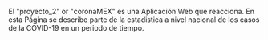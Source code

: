 El "proyecto_2" or "coronaMEX" es una Aplicación Web que reacciona. En esta Página se describe parte de la estadistica a nivel nacional de los casos de la COVID-19 en un periodo de tiempo.
